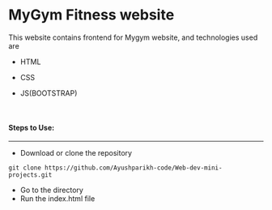 # MyGym Fitness website
This website contains frontend for Mygym website, and technologies used are 
* HTML    
 
* CSS

* JS(BOOTSTRAP)

<br>

#### Steps to Use:

---

- Download or clone the repository

```
git clone https://github.com/Ayushparikh-code/Web-dev-mini-projects.git
```

- Go to the directory
- Run the index.html file



